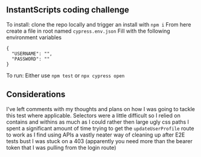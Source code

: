 ## InstantScripts coding challenge
To install: clone the repo locally and trigger an install with `npm i`
From here create a file in root named `cypress.env.json`
Fill with the following environment variables
```
{
  "USERNAME": "",
  "PASSWORD": ""
}
```
To run: Either use `npm test` or `npx cypress open`

## Considerations
I've left comments with my thoughts and plans on how I was going to tackle this test
where applicable. Selectors were a little difficult so I relied on contains and withins as much as I could rather then large ugly css paths
I spent a significant amount of time trying to get the `updateUserProfile` route to work as I find using APIs a vastly neater way of cleaning up after E2E tests bust I was stuck on a 403 (apparently you need more than the bearer token that I was pulling from the login route)